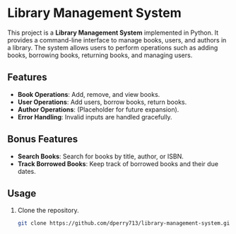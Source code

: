 # Library Management System

This project is a **Library Management System** implemented in Python. It provides a command-line interface to manage books, users, and authors in a library. The system allows users to perform operations such as adding books, borrowing books, returning books, and managing users.

## Features

- **Book Operations**: Add, remove, and view books.
- **User Operations**: Add users, borrow books, return books.
- **Author Operations**: (Placeholder for future expansion).
- **Error Handling**: Invalid inputs are handled gracefully.

## Bonus Features

- **Search Books**: Search for books by title, author, or ISBN.
- **Track Borrowed Books**: Keep track of borrowed books and their due dates.

## Usage

1. Clone the repository.
   ```bash
   git clone https://github.com/dperry713/library-management-system.git
